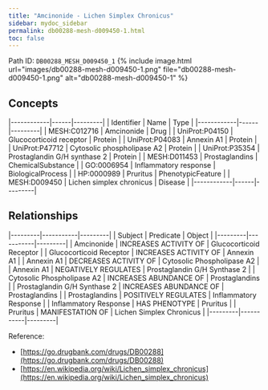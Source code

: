 ```yaml
---
title: "Amcinonide - Lichen Simplex Chronicus"
sidebar: mydoc_sidebar
permalink: db00288-mesh-d009450-1.html
toc: false 
---
```



Path ID: `DB00288_MESH_D009450_1`
{% include image.html url="images/db00288-mesh-d009450-1.png" file="db00288-mesh-d009450-1.png" alt="db00288-mesh-d009450-1" %}

## Concepts

|------------|------|---------|
| Identifier | Name | Type    |
|------------|------|---------|
| MESH:C012716 | Amcinonide | Drug |
| UniProt:P04150 | Glucocorticoid receptor | Protein |
| UniProt:P04083 | Annexin A1 | Protein |
| UniProt:P47712 | Cytosolic phospholipase A2 | Protein |
| UniProt:P35354 | Prostaglandin G/H synthase 2 | Protein |
| MESH:D011453 | Prostaglandins | ChemicalSubstance |
| GO:0006954 | Inflammatory response | BiologicalProcess |
| HP:0000989 | Pruritus | PhenotypicFeature |
| MESH:D009450 | Lichen simplex chronicus | Disease |
|------------|------|---------|

## Relationships

|---------|-----------|---------|
| Subject | Predicate | Object  |
|---------|-----------|---------|
| Amcinonide | INCREASES ACTIVITY OF | Glucocorticoid Receptor |
| Glucocorticoid Receptor | INCREASES ACTIVITY OF | Annexin A1 |
| Annexin A1 | DECREASES ACTIVITY OF | Cytosolic Phospholipase A2 |
| Annexin A1 | NEGATIVELY REGULATES | Prostaglandin G/H Synthase 2 |
| Cytosolic Phospholipase A2 | INCREASES ABUNDANCE OF | Prostaglandins |
| Prostaglandin G/H Synthase 2 | INCREASES ABUNDANCE OF | Prostaglandins |
| Prostaglandins | POSITIVELY REGULATES | Inflammatory Response |
| Inflammatory Response | HAS PHENOTYPE | Pruritus |
| Pruritus | MANIFESTATION OF | Lichen Simplex Chronicus |
|---------|-----------|---------|

Reference: 
  - [https://go.drugbank.com/drugs/DB00288](https://go.drugbank.com/drugs/DB00288)
  - [https://en.wikipedia.org/wiki/Lichen_simplex_chronicus](https://en.wikipedia.org/wiki/Lichen_simplex_chronicus)
